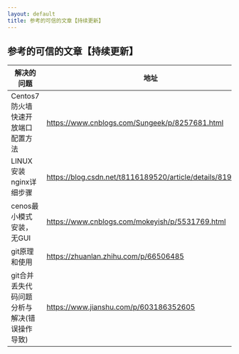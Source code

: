```yaml
---
layout: default
title: 参考的可信的文章【持续更新】
---
```

## 参考的可信的文章【持续更新】

|解决的问题|地址|
|-|-|
|Centos7防火墙快速开放端口配置方法|https://www.cnblogs.com/Sungeek/p/8257681.html|
|LINUX安装nginx详细步骤|https://blog.csdn.net/t8116189520/article/details/81909574|
|cenos最小模式安装，无GUI|https://www.cnblogs.com/mokeyish/p/5531769.html|
|git原理和使用|https://zhuanlan.zhihu.com/p/66506485|
|git合并丢失代码问题分析与解决(错误操作导致)|https://www.jianshu.com/p/603186352605|